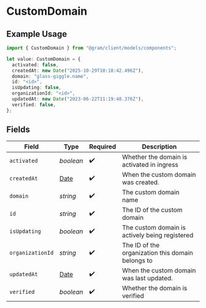 # CustomDomain

## Example Usage

```typescript
import { CustomDomain } from "@gram/client/models/components";

let value: CustomDomain = {
  activated: false,
  createdAt: new Date("2025-10-29T10:18:42.496Z"),
  domain: "glass-giggle.name",
  id: "<id>",
  isUpdating: false,
  organizationId: "<id>",
  updatedAt: new Date("2023-06-22T11:19:48.376Z"),
  verified: false,
};
```

## Fields

| Field                                                                                         | Type                                                                                          | Required                                                                                      | Description                                                                                   |
| --------------------------------------------------------------------------------------------- | --------------------------------------------------------------------------------------------- | --------------------------------------------------------------------------------------------- | --------------------------------------------------------------------------------------------- |
| `activated`                                                                                   | *boolean*                                                                                     | :heavy_check_mark:                                                                            | Whether the domain is activated in ingress                                                    |
| `createdAt`                                                                                   | [Date](https://developer.mozilla.org/en-US/docs/Web/JavaScript/Reference/Global_Objects/Date) | :heavy_check_mark:                                                                            | When the custom domain was created.                                                           |
| `domain`                                                                                      | *string*                                                                                      | :heavy_check_mark:                                                                            | The custom domain name                                                                        |
| `id`                                                                                          | *string*                                                                                      | :heavy_check_mark:                                                                            | The ID of the custom domain                                                                   |
| `isUpdating`                                                                                  | *boolean*                                                                                     | :heavy_check_mark:                                                                            | The custom domain is actively being registered                                                |
| `organizationId`                                                                              | *string*                                                                                      | :heavy_check_mark:                                                                            | The ID of the organization this domain belongs to                                             |
| `updatedAt`                                                                                   | [Date](https://developer.mozilla.org/en-US/docs/Web/JavaScript/Reference/Global_Objects/Date) | :heavy_check_mark:                                                                            | When the custom domain was last updated.                                                      |
| `verified`                                                                                    | *boolean*                                                                                     | :heavy_check_mark:                                                                            | Whether the domain is verified                                                                |